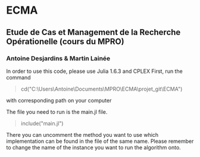 # ECMA
## Etude de Cas et Management de la Recherche Opérationelle (cours du MPRO)
### Antoine Desjardins & Martin Lainée

In order to use this code, please use Julia 1.6.3 and CPLEX
First, run the command 

> cd("C:\\Users\\Antoine\\Documents\\MPRO\\ECMA\\projet_git\\ECMA") 

with corresponding path on your computer

The file you need to run is the main.jl file. 
> include("main.jl")

There you can uncomment the method you want to use which implementation can be found in the file of the same name. 
Please remember to change the name of the instance you want to run the algorithm onto.

